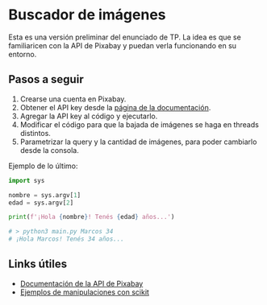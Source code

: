 # Buscador de imágenes

Esta es una versión preliminar del enunciado de TP. La idea es que se familiaricen con la API de Pixabay y puedan verla funcionando en su entorno.

## Pasos a seguir

1. Crearse una cuenta en Pixabay.
1. Obtener el API key desde la [página de la documentación](https://pixabay.com/api/docs/#api_search_images).
1. Agregar la API key al código y ejecutarlo.
1. Modificar el código para que la bajada de imágenes se haga en threads distintos.
1. Parametrizar la query y la cantidad de imágenes, para poder cambiarlo desde la consola.

Ejemplo de lo último:

```python
import sys

nombre = sys.argv[1]
edad = sys.argv[2]

print(f'¡Hola {nombre}! Tenés {edad} años...')

# > python3 main.py Marcos 34 
# ¡Hola Marcos! Tenés 34 años...
```

## Links útiles

* [Documentación de la API de Pixabay](https://pixabay.com/api/docs/#api_search_images)
* [Ejemplos de manipulaciones con scikit](https://scikit-image.org/docs/dev/auto_examples/)

